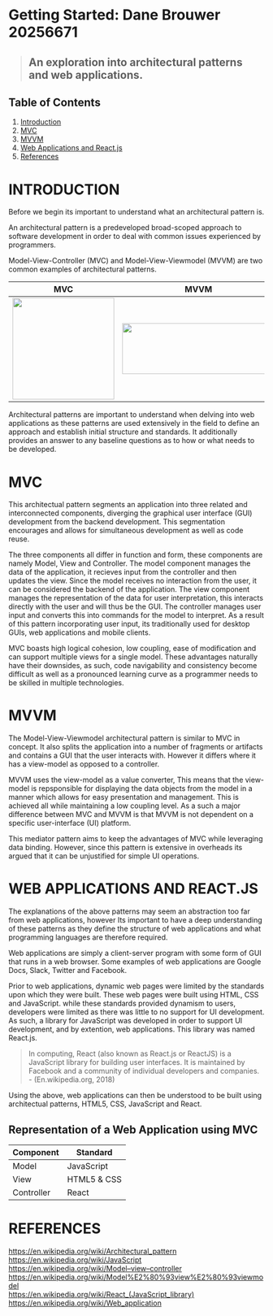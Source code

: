 # Getting Started: Dane Brouwer 20256671
>## An exploration into **architectural patterns**  and **web applications.**

## Table of Contents
1. [Introduction](#INTRO)
2. [MVC](#MVC)
3. [MVVM](#MVVM)
4. [Web Applications and React.js](#REACT)
5. [References](#REF)

# <a name="INTRO"></a> INTRODUCTION
Before we begin its important to understand what an architectural pattern is. 

An architectural pattern is a predeveloped broad-scoped approach to software development in order to deal with common issues experienced by programmers.

Model-View-Controller (MVC) and Model-View-Viewmodel (MVVM) are two common examples of architectural patterns.

| MVC | MVVM |
:---:|:---:
<img src="https://upload.wikimedia.org/wikipedia/commons/a/a0/MVC-Process.svg" width="200" height="200"/>|<img src="https://i.stack.imgur.com/vTZzA.png" width="300" height="100"/>

Architectural patterns are important to understand when delving into web applications as these patterns are used extensively in the field to define an approach and establish initial structure and standards. It additionally provides an answer to any baseline questions as to how or what needs to be developed.
#

# <a name="MVC"></a> MVC
This architectual pattern segments an application into three related and interconnected components, diverging the graphical user interface (GUI) development from the backend development. This segmentation encourages and allows for simultaneous development as well as code reuse. 

The three components all differ in function and form, these components are namely Model, View and Controller. The model component manages the data of the application, it recieves input from the controller and then updates the view. Since the model receives no interaction from the user, it can be considered the backend of the application. The view component manages the representation of the data for user interpretation, this interacts directly with the user and will thus be the GUI. The controller manages user input and converts this into commands for the model to interpret. As a result of this pattern incorporating user input, its traditionally used for desktop GUIs, web applications and mobile clients.

MVC boasts high logical cohesion, low coupling, ease of modification and can support multiple views for a single model. These advantages naturally have their downsides, as such, code navigability and consistency become difficult as well as a pronounced learning curve as a programmer needs to be skilled in multiple technologies.
#

# <a name="MVVM"></a> MVVM
The Model-View-Viewmodel architectural pattern is similar to MVC in concept. It also splits the application into a number of fragments or artifacts and contains a GUI that the user interacts with. However it differs where it has a view-model as opposed to a controller.

MVVM uses the view-model as a value converter, This means that the view-model is repsponsible for displaying the data objects from the model in a manner which allows for easy presentation and management. This is achieved all while maintaining a low coupling level. As a such a major difference between MVC and MVVM is that MVVM is not dependent on a specific user-interface (UI) platform.

This mediator pattern aims to keep the advantages of MVC while leveraging data binding. However, since this pattern is extensive in overheads its argued that it can be unjustified for simple UI operations.
#

# <a name="REACT"></a> WEB APPLICATIONS AND REACT.JS
The explanations of the above patterns may seem an abstraction too far from web applications, however Its important to have a deep understanding of these patterns as they define the structure of web applications and what programming languages are therefore required. 

Web applications are simply a client-server program with some form of GUI that runs in a web browser. Some examples of web applications are Google Docs, Slack, Twitter and Facebook.

Prior to web applications, dynamic web pages were limited by the standards upon which they were built. These web pages were built using HTML, CSS and JavaScript. while these standards provided dynamism to users, developers were limited as there was little to no support for UI development. As such, a library for JavaScript was developed in order to support UI development, and by extention, web applications. This library was named React.js.

>In computing, React (also known as React.js or ReactJS) is a JavaScript library for building user interfaces. It is maintained by Facebook and a community of individual developers and companies.<br/>- (En.wikipedia.org, 2018)

Using the above, web applications can then be understood to be built using architectual patterns, HTML5, CSS, JavaScript and React.
## Representation of a Web Application using MVC 
Component | Standard
---|---
Model | JavaScript
View | HTML5 & CSS
Controller | React
#

# <a name="REF"></a> REFERENCES
https://en.wikipedia.org/wiki/Architectural_pattern<br/>
https://en.wikipedia.org/wiki/JavaScript<br/>
https://en.wikipedia.org/wiki/Model–view–controller<br/>
https://en.wikipedia.org/wiki/Model%E2%80%93view%E2%80%93viewmodel<br/>
https://en.wikipedia.org/wiki/React_(JavaScript_library)<br/>
https://en.wikipedia.org/wiki/Web_application<br/>
#